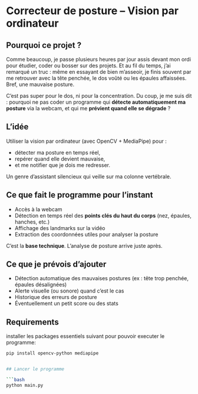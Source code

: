 
#  Correcteur de posture – Vision par ordinateur

## Pourquoi ce projet ?

Comme beaucoup, je passe plusieurs heures par jour assis devant mon ordi pour étudier, coder ou bosser sur des projets. Et au fil du temps, j’ai remarqué un truc : même en essayant de bien m’asseoir, je finis souvent par me retrouver avec la tête penchée, le dos voûté ou les épaules affaissées. Bref, une mauvaise posture.

C’est pas super pour le dos, ni pour la concentration. Du coup, je me suis dit : pourquoi ne pas coder un programme qui **détecte automatiquement ma posture** via la webcam, et qui me **prévient quand elle se dégrade** ?

## L’idée

Utiliser la vision par ordinateur (avec OpenCV + MediaPipe) pour :
- détecter ma posture en temps réel,
- repérer quand elle devient mauvaise,
- et me notifier que je dois me redresser.

Un genre d’assistant silencieux qui veille sur ma colonne vertébrale.

## Ce que fait le programme pour l’instant

- Accès à la webcam
- Détection en temps réel des **points clés du haut du corps** (nez, épaules, hanches, etc.)
- Affichage des landmarks sur la vidéo
- Extraction des coordonnées utiles pour analyser la posture

C’est la **base technique**. L’analyse de posture arrive juste après.

## Ce que je prévois d’ajouter

- Détection automatique des mauvaises postures (ex : tête trop penchée, épaules désalignées)
- Alerte visuelle (ou sonore) quand c’est le cas
- Historique des erreurs de posture
- Éventuellement un petit score ou des stats

## Requirements 
 
installer les packages essentiels suivant pour pouvoir executer le programme:

```bash
pip install opencv-python mediapipe 


## Lancer le programme

```bash
python main.py




